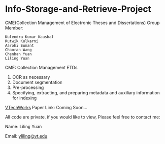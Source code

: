 # Info-Storage-and-Retrieve-Project

CME(Collection Management  of Electronic Theses and Dissertations) Group Member: 
```
Kulendra Kumar Kaushal
Rutwik Kulkarni
Aarohi Sumant
Chaoran Wang
Chenhan Yuan
Liling Yuan
```

CME: Collection Management ETDs</br>
1. OCR as necessary</br>
2. Document segmentation</br>
3. Pre-processing</br>
4. Specifying, extracting, and preparing metadata and auxiliary information for indexing


[VTechWorks](https://vtechworks.lib.vt.edu/) Paper Link: Coming Soon...

All code are private, if you would like to view, Please feel free to contact me:

Name: Liling Yuan

Email: yliling@vt.edu
